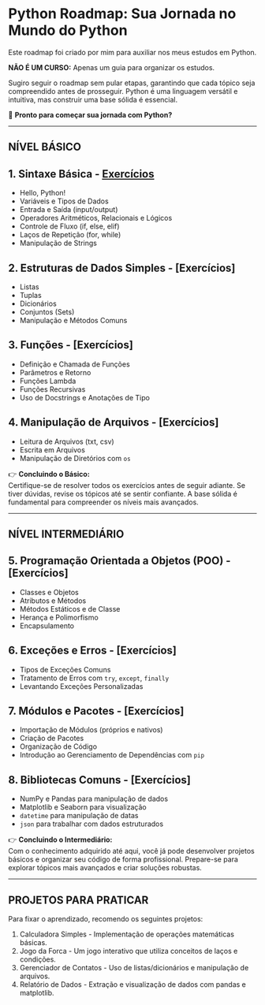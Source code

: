 # Python Roadmap: Sua Jornada no Mundo do Python  

Este roadmap foi criado por mim para auxiliar nos meus estudos em Python.

**NÃO É UM CURSO:** Apenas um guia para organizar os estudos.

Sugiro seguir o roadmap sem pular etapas, garantindo que cada tópico seja compreendido antes de prosseguir. Python é uma linguagem versátil e intuitiva, mas construir uma base sólida é essencial.

🚀 **Pronto para começar sua jornada com Python?**

---

## **NÍVEL BÁSICO**

## 1. Sintaxe Básica - [Exercícios](https://github.com/Ricardo7c/Python-Roadmap/blob/main/01%20-%20Sintaxe%20B%C3%A1sica/README.md)

- Hello, Python!  
- Variáveis e Tipos de Dados  
- Entrada e Saída (input/output)  
- Operadores Aritméticos, Relacionais e Lógicos  
- Controle de Fluxo (if, else, elif)  
- Laços de Repetição (for, while)
- Manipulação de Strings

## 2. Estruturas de Dados Simples - [Exercícios]

- Listas  
- Tuplas  
- Dicionários  
- Conjuntos (Sets)  
- Manipulação e Métodos Comuns  

## 3. Funções - [Exercícios]

- Definição e Chamada de Funções  
- Parâmetros e Retorno  
- Funções Lambda  
- Funções Recursivas  
- Uso de Docstrings e Anotações de Tipo  

## 4. Manipulação de Arquivos - [Exercícios]

- Leitura de Arquivos (txt, csv)  
- Escrita em Arquivos  
- Manipulação de Diretórios com `os`  

👉 **Concluindo o Básico:**  
Certifique-se de resolver todos os exercícios antes de seguir adiante. Se tiver dúvidas, revise os tópicos até se sentir confiante. A base sólida é fundamental para compreender os níveis mais avançados.

---

## NÍVEL INTERMEDIÁRIO

## 5. Programação Orientada a Objetos (POO) - [Exercícios]  

- Classes e Objetos  
- Atributos e Métodos  
- Métodos Estáticos e de Classe  
- Herança e Polimorfismo  
- Encapsulamento  

## 6. Exceções e Erros - [Exercícios]  

- Tipos de Exceções Comuns  
- Tratamento de Erros com `try`, `except`, `finally`  
- Levantando Exceções Personalizadas  

## 7. Módulos e Pacotes - [Exercícios]  

- Importação de Módulos (próprios e nativos)  
- Criação de Pacotes  
- Organização de Código  
- Introdução ao Gerenciamento de Dependências com `pip`  

## 8. Bibliotecas Comuns - [Exercícios]  

- NumPy e Pandas para manipulação de dados  
- Matplotlib e Seaborn para visualização  
- `datetime` para manipulação de datas  
- `json` para trabalhar com dados estruturados  

👉 **Concluindo o Intermediário:**  
Com o conhecimento adquirido até aqui, você já pode desenvolver projetos básicos e organizar seu código de forma profissional. Prepare-se para explorar tópicos mais avançados e criar soluções robustas.

---

## PROJETOS PARA PRATICAR  

Para fixar o aprendizado, recomendo os seguintes projetos:  

1. Calculadora Simples - Implementação de operações matemáticas básicas.  
2. Jogo da Forca - Um jogo interativo que utiliza conceitos de laços e condições.  
3. Gerenciador de Contatos - Uso de listas/dicionários e manipulação de arquivos.  
4. Relatório de Dados - Extração e visualização de dados com pandas e matplotlib.  
